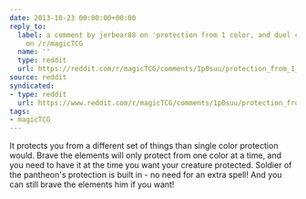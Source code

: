 ```yaml
---
date: 2013-10-23 00:00:00+00:00
reply_to:
  label: a comment by jerbear88 on 'protection from 1 color, and duel colored creatures'
    on /r/magicTCG
  name: ''
  type: reddit
  url: https://reddit.com/r/magicTCG/comments/1p0suu/protection_from_1_color_and_duel_colored_creatures/ccxlpba/
source: reddit
syndicated:
- type: reddit
  url: https://www.reddit.com/r/magicTCG/comments/1p0suu/protection_from_1_color_and_duel_colored_creatures/ccxogy3/
tags:
- magicTCG
---
```


It protects you from a different set of things than single color protection would. Brave the elements will only protect from one color at a time, and you need to have it at the time you want your creature protected. Soldier of the pantheon's protection is built in - no need for an extra spell! And you can still brave the elements him if you want!